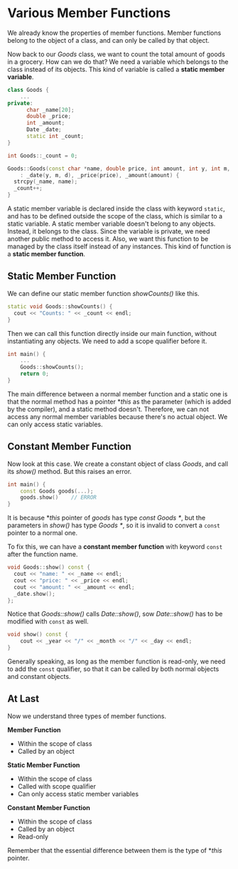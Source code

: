 # Various Member Functions

We already know the properties of member functions. Member functions belong to the object of a class, and can only be called by that object.

Now back to our *Goods* class, we want to count the total amount of goods in a grocery. How can we do that? We need a variable which belongs to the class instead of its objects. This kind of variable is called a **static member variable**.

```cpp
class Goods {
	...
private:
      char _name[20];
      double _price;
      int _amount;
      Date _date;
      static int _count;
}

int Goods::_count = 0;

Goods::Goods(const char *name, double price, int amount, int y, int m, int d)
    : _date(y, m, d), _price(price), _amount(amount) {
  strcpy(_name, name);
  _count++;
}
```

A static member variable is declared inside the class with keyword `static`, and has to be defined outside the scope of the class, which is similar to a static variable. A static member variable doesn't belong to any objects. Instead, it belongs to the class. Since the variable is private, we need another public method to access it. Also, we want this function to be managed by the class itself instead of any instances. This kind of function is a **static member function**.

## Static Member Function

We can define our static member function *showCounts()* like this.

```cpp
static void Goods::showCounts() {
  cout << "Counts: " << _count << endl;
}
```

Then we can call this function directly inside our main function, without instantiating any objects. We need to add a scope qualifier before it.

```cpp
int main() {
    ...
	Goods::showCounts();
    return 0;
}
```

The main difference between a normal member function and a static one is that the normal method has a pointer **this* as the parameter (which is added by the compiler), and a static method doesn't. Therefore, we can not access any normal member variables because there's no actual object. We can only access static variables.

## Constant Member Function

Now look at this case. We create a constant object of class *Goods*, and call its *show()* method. But this raises an error.

```cpp
int main() {
    const Goods goods(...);
    goods.show()	// ERROR
}
```

It is because **this* pointer of *goods* has type *const Goods \**, but the parameters in *show()* has type *Goods \**, so it is invalid to convert a `const` pointer to a normal one.

To fix this, we can have a **constant member function** with keyword `const` after the function name.

```cpp
void Goods::show() const {
  cout << "name: " << _name << endl;
  cout << "price: " << _price << endl;
  cout << "amount: " << _amount << endl;
  _date.show();
};
```

Notice that *Goods::show()* calls *Date::show()*, sow *Date::show()* has to be modified with `const` as well.

```cpp
void show() const { 
    cout << _year << "/" << _month << "/" << _day << endl; 
}
```

Generally speaking, as long as the member function is read-only, we need to add the `const` qualifier, so that it can be called by both normal objects and constant objects.

## At Last

Now we understand three types of member functions.

**Member Function**

- Within the scope of class
- Called by an object

**Static Member Function**

- Within the scope of class
- Called with scope qualifier
- Can only access static member variables

**Constant Member Function**

- Within the scope of class
- Called by an object
- Read-only

Remember that the essential difference between them is the type of **this* pointer.
